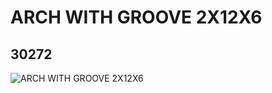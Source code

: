 # ARCH WITH GROOVE 2X12X6
## 30272
![ARCH WITH GROOVE 2X12X6](https://lc-www-live-s.legocdn.com/media/bricks/5/2/4118879.jpg)